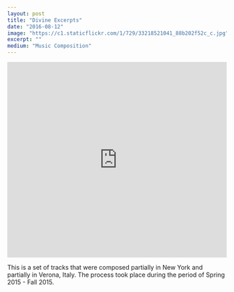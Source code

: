 ```yaml
---
layout: post
title: "Divine Excerpts"
date: "2016-08-12"
image: "https://c1.staticflickr.com/1/729/33218521041_88b202f52c_c.jpg"
excerpt: ""
medium: "Music Composition"
---
```


<iframe width="100%" height="450" scrolling="no" frameborder="no" src="https://w.soundcloud.com/player/?url=https%3A//api.soundcloud.com/playlists/249996054&amp;auto_play=false&amp;hide_related=false&amp;show_comments=true&amp;show_user=true&amp;show_reposts=false&amp;visual=true"></iframe>

This is a set of tracks that were composed partially in New York and partially in Verona, Italy. The process took place during the period of Spring 2015 - Fall 2015.
